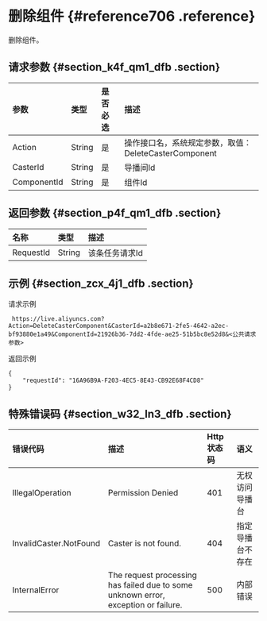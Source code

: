 # 删除组件 {#reference706 .reference}

删除组件。

## 请求参数 {#section_k4f_qm1_dfb .section}

|参数|类型|是否必选|描述|
|:-|:-|:---|:-|
|Action|String|是|操作接口名，系统规定参数，取值：DeleteCasterComponent|
|CasterId|String|是|导播间Id|
|ComponentId|String|是|组件Id|

## 返回参数 {#section_p4f_qm1_dfb .section}

|名称|类型|描述|
|:-|:-|:-|
|RequestId|String|该条任务请求Id|

## 示例 {#section_zcx_4j1_dfb .section}

请求示例

```
 https://live.aliyuncs.com?Action=DeleteCasterComponent&CasterId=a2b8e671-2fe5-4642-a2ec-bf93880e1a49&ComponentId=21926b36-7dd2-4fde-ae25-51b5bc8e52d8&<公共请求参数>
```

返回示例

```
{
    "requestId": "16A96B9A-F203-4EC5-8E43-CB92E68F4CD8"
}
```

## 特殊错误码 {#section_w32_ln3_dfb .section}

|错误代码|描述|Http 状态码|语义|
|:---|:-|:-------|:-|
|IllegalOperation|Permission Denied|401|无权访问导播台|
|InvalidCaster.NotFound|Caster is not found.|404|指定导播台不存在|
|InternalError|The request processing has failed due to some unknown error, exception or failure.|500|内部错误|

